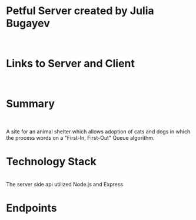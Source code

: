 # Petful Server created by Julia Bugayev
</br>

# Links to Server and Client
</br>


# Summary 
</br> 

<p> A site for an animal shelter which allows adoption of cats and dogs in which the process words on a "First-In, First-Out" Queue algorithm. </p> 

# Technology Stack
</br>
The server side api utilized Node.js and Express

# Endpoints
